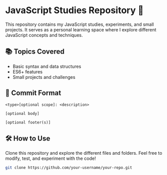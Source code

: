 # JavaScript Studies Repository 🚀  

This repository contains my JavaScript studies, experiments, and small projects. It serves as a personal learning space where I explore different JavaScript concepts and techniques.  

## 📚 Topics Covered  
- Basic syntax and data structures    
- ES6+ features  
- Small projects and challenges  

## 📝 Commit Format
```
<type>[optional scope]: <description>

[optional body]

[optional footer(s)]
```

## 🛠️ How to Use  
Clone this repository and explore the different files and folders. Feel free to modify, test, and experiment with the code!  

```bash
git clone https://github.com/your-username/your-repo.git
```
